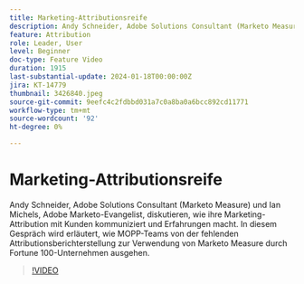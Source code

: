 ```yaml
---
title: Marketing-Attributionsreife
description: Andy Schneider, Adobe Solutions Consultant (Marketo Measure) und Ian Michels, Adobe Marketo-Evangelist, diskutieren, wie ihre Marketing-Attribution mit Kunden kommuniziert und Erfahrungen macht.  In diesem Gespräch wird erläutert, wie MOPP-Teams von der fehlenden Attributionsberichterstellung zur Verwendung von Marketo Measure durch Fortune 100-Unternehmen ausgehen.
feature: Attribution
role: Leader, User
level: Beginner
doc-type: Feature Video
duration: 1915
last-substantial-update: 2024-01-18T00:00:00Z
jira: KT-14779
thumbnail: 3426840.jpeg
source-git-commit: 9eefc4c2fdbbd031a7c0a8ba0a6bcc892cd11771
workflow-type: tm+mt
source-wordcount: '92'
ht-degree: 0%

---
```



# Marketing-Attributionsreife

Andy Schneider, Adobe Solutions Consultant (Marketo Measure) und Ian Michels, Adobe Marketo-Evangelist, diskutieren, wie ihre Marketing-Attribution mit Kunden kommuniziert und Erfahrungen macht.  In diesem Gespräch wird erläutert, wie MOPP-Teams von der fehlenden Attributionsberichterstellung zur Verwendung von Marketo Measure durch Fortune 100-Unternehmen ausgehen.

>[!VIDEO](https://video.tv.adobe.com/v/3426840/?learn=on)
